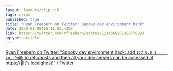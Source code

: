 ```yaml
---
layout: layouts/clip.njk
tags: clips
published: true
title: "Ryan Freebern on Twitter: Spooky dev environment hack"
date: 2020-01-08T16:11:02.439Z
link: https://twitter.com/rfreebern/status/1214560971185778693
ogtype: article
---
```

[Ryan Freebern on Twitter: "Spooky dev environment hack: add `127.0.0.1     xn--9q8h` to /etc/hosts and then all your dev servers can be accessed at https://👻It's localghost!" / Twitter](https://twitter.com/rfreebern/status/1214560971185778693)

